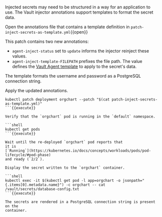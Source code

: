 
Injected secrets may need to be structured in a way for an application to use.
The Vault injector annotations support templates to format the secret data.

Open the annotations file that contains a template definition in
`patch-inject-secrets-as-template.yml`{{open}}

This patch contains two new annotations:

- `agent-inject-status` set to `update` informs the injector reinject these
  values.
- `agent-inject-template-FILEPATH` prefixes the file path. The value defines
  the [Vault Agent template](https://www.vaultproject.io/docs/agent/template/index.html)
  to apply to the secret's data.

The template formats the username and password as a PostgreSQL connection
string.

Apply the updated annotations.

```shell
kubectl patch deployment orgchart --patch "$(cat patch-inject-secrets-as-template.yml)"
```{{execute}}

Verify that the `orgchart` pod is running in the `default` namespace.

```shell
kubectl get pods
```{{execute}}

Wait until the re-deployed `orgchart` pod reports that
it is
[`Running`](https://kubernetes.io/docs/concepts/workloads/pods/pod-lifecycle/#pod-phase)
and ready (`2/2`).

Display the secret written to the `orgchart` container.

```shell
kubectl exec -it $(kubectl get pod -l app=orgchart -o jsonpath="{.items[0].metadata.name}") -c orgchart -- cat /vault/secrets/database-config.txt
```{{execute}}

The secrets are rendered in a PostgreSQL connection string is present on the
container.
